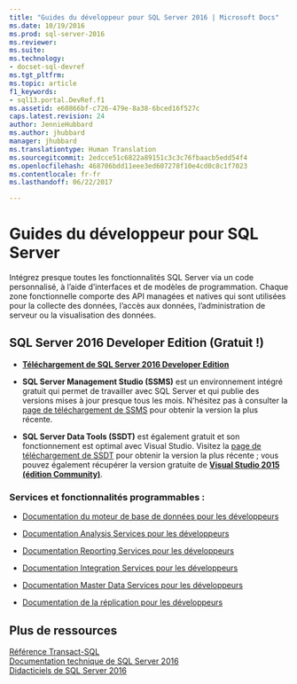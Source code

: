 ```yaml
---
title: "Guides du développeur pour SQL Server 2016 | Microsoft Docs"
ms.date: 10/19/2016
ms.prod: sql-server-2016
ms.reviewer: 
ms.suite: 
ms.technology:
- docset-sql-devref
ms.tgt_pltfrm: 
ms.topic: article
f1_keywords:
- sql13.portal.DevRef.f1
ms.assetid: e60866bf-c726-479e-8a38-6bced16f527c
caps.latest.revision: 24
author: JennieHubbard
ms.author: jhubbard
manager: jhubbard
ms.translationtype: Human Translation
ms.sourcegitcommit: 2edcce51c6822a89151c3c3c76fbaacb5edd54f4
ms.openlocfilehash: 468706bdd11eee3ed607278f10e4cd0c8c1f7023
ms.contentlocale: fr-fr
ms.lasthandoff: 06/22/2017

---
```

# <a name="developer-guides-for-sql-server"></a>Guides du développeur pour SQL Server
  Intégrez presque toutes les fonctionnalités SQL Server via un code personnalisé, à l’aide d’interfaces et de modèles de programmation. Chaque zone fonctionnelle comporte des API managées et natives qui sont utilisées pour la collecte des données, l’accès aux données, l’administration de serveur ou la visualisation des données.  
  
## <a name="sql-server-2016-developer-edition-free"></a>SQL Server 2016 Developer Edition (Gratuit !)

- [**Téléchargement de SQL Server 2016 Developer Edition**](https://my.visualstudio.com/Downloads?q=SQL%20Server%20Developer)

- **SQL Server Management Studio (SSMS)** est un environnement intégré gratuit qui permet de travailler avec SQL Server et qui publie des versions mises à jour presque tous les mois. N’hésitez pas à consulter la [page de téléchargement de SSMS](https://msdn.microsoft.com/library/mt238290.aspx) pour obtenir la version la plus récente.

- **SQL Server Data Tools (SSDT)** est également gratuit et son fonctionnement est optimal avec Visual Studio. Visitez la [page de téléchargement de SSDT](https://msdn.microsoft.com/library/mt204009.aspx) pour obtenir la version la plus récente ; vous pouvez également récupérer la version gratuite de  **[Visual Studio 2015 (édition Community)](https://www.microsoft.com/en-us/download/details.aspx?id=48146)**.

  
### <a name="programmable-features-and-services"></a>Services et fonctionnalités programmables : 
 - [Documentation du moteur de base de données pour les développeurs](../relational-databases/database-engine-developer-documentation.md)  
  
  - [Documentation Analysis Services pour les développeurs](../analysis-services/analysis-services-developer-documentation.md)  
  
 -  [Documentation Reporting Services pour les développeurs](../reporting-services/reporting-services-developer-documentation.md)  
  
  - [Documentation Integration Services pour les développeurs](../integration-services/integration-services-developer-documentation.md)  
  
 -  [Documentation Master Data Services pour les développeurs](../master-data-services/develop/master-data-services-developer-documentation.md)  
  
 -  [Documentation de la réplication pour les développeurs](../relational-databases/replication/concepts/replication-developer-documentation.md)  
  
## <a name="more-resources"></a>Plus de ressources 
 [Référence Transact-SQL](../t-sql/language-reference.md)   
 [Documentation technique de SQL Server 2016](https://msdn.microsoft.com/library/ms130214.aspx)   
 [Didacticiels de SQL Server 2016](../sql-server/tutorials-for-sql-server-2016.md)  
  
  

